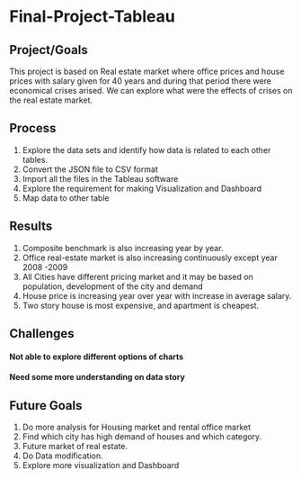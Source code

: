 # Final-Project-Tableau

## Project/Goals
   This project is based on Real estate market where office prices and house prices with salary given for 40 years and during that period there were economical crises arised. We can explore what were the effects of crises on the real estate market.

## Process
1. Explore the data sets and identify how data is related to each other tables.
2. Convert the JSON file to CSV format
3. Import all the files in the Tableau software
4. Explore the requirement for making Visualization and Dashboard
5. Map data to other table


## Results
1. Composite benchmark is also increasing year by year.
2. Office real-estate market is also increasing continuously except year 2008 -2009
3. All Cities have different pricing market and it may be based on population, development of the city and demand
4. House price is increasing year over year with increase in average salary.
5. Two story house is most expensive, and apartment is cheapest.


## Challenges 
#### Not able to explore different options of charts
#### Need some more understanding on data story


## Future Goals
1. Do more analysis for Housing market and rental office market
2. Find which city has high demand of houses and which category.
3. Future market of real estate.
4. Do Data modification.
5. Explore more visualization and Dashboard


